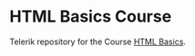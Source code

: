 # HTML Basics Course

Telerik repository for the Course [HTML Basics](https://github.com/TelerikAcademy/HTML).